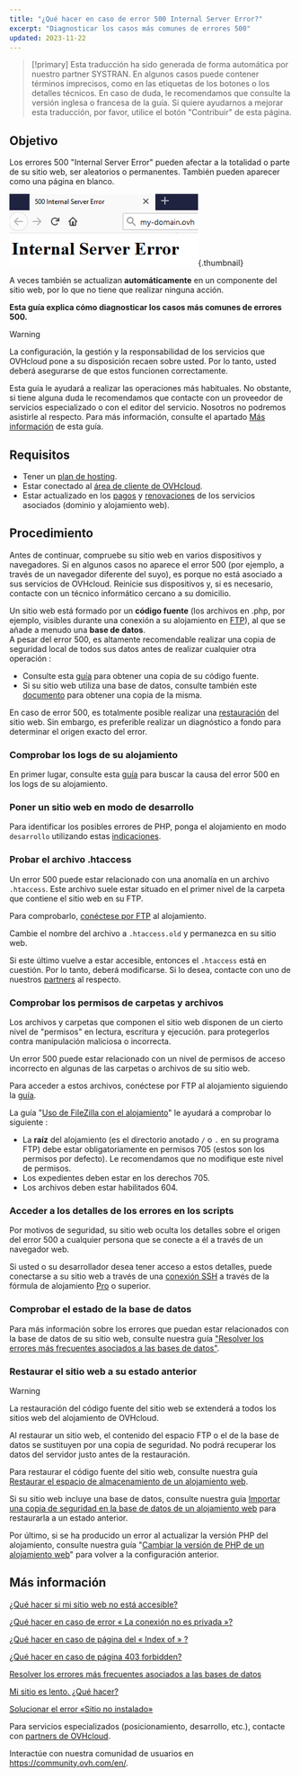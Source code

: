 ```yaml
---
title: "¿Qué hacer en caso de error 500 Internal Server Error?"
excerpt: "Diagnosticar los casos más comunes de errores 500"
updated: 2023-11-22
---
```


> [!primary]
> Esta traducción ha sido generada de forma automática por nuestro partner SYSTRAN. En algunos casos puede contener términos imprecisos, como en las etiquetas de los botones o los detalles técnicos. En caso de duda, le recomendamos que consulte la versión inglesa o francesa de la guía. Si quiere ayudarnos a mejorar esta traducción, por favor, utilice el botón "Contribuir" de esta página.
>

## Objetivo

Los errores 500 "Internal Server Error" pueden afectar a la totalidad o parte de su sitio web, ser aleatorios o permanentes. También pueden aparecer como una página en blanco.

![error500](images/error-500-2.png){.thumbnail}

A veces también se actualizan **automáticamente** en un componente del sitio web, por lo que no tiene que realizar ninguna acción.

**Esta guía explica cómo diagnosticar los casos más comunes de errores 500.**

> [!warning]
>
> La configuración, la gestión y la responsabilidad de los servicios que OVHcloud pone a su disposición recaen sobre usted. Por lo tanto, usted deberá asegurarse de que estos funcionen correctamente.
>
> Esta guía le ayudará a realizar las operaciones más habituales. No obstante, si tiene alguna duda le recomendamos que contacte con un proveedor de servicios especializado o con el editor del servicio. Nosotros no podremos asistirle al respecto. Para más información, consulte el apartado [Más información](#gofurther) de esta guía.
>

## Requisitos

- Tener un [plan de hosting](https://www.ovhcloud.com/es/web-hosting/).
- Estar conectado al [área de cliente de OVHcloud](https://ca.ovh.com/auth/?action=gotomanager&from=https://www.ovh.com/world/&ovhSubsidiary=ws).
- Estar actualizado en los [pagos](/pages/account_and_service_management/managing_billing_payments_and_services/invoice_management#pay-bills) y [renovaciones](/pages/account_and_service_management/managing_billing_payments_and_services/how_to_use_automatic_renewal#renewal-management) de los servicios asociados (dominio y alojamiento web).

## Procedimiento

Antes de continuar, compruebe su sitio web en varios dispositivos y navegadores. Si en algunos casos no aparece el error 500 (por ejemplo, a través de un navegador diferente del suyo), es porque no está asociado a sus servicios de OVHcloud. Reinicie sus dispositivos y, si es necesario, contacte con un técnico informático cercano a su domicilio.

Un sitio web está formado por un **código fuente** (los archivos en .php, por ejemplo, visibles durante una conexión a su alojamiento en [FTP](/pages/web_cloud/web_hosting/ftp_connection)), al que se añade a menudo una **base de datos**.
<br>A pesar del error 500, es altamente recomendable realizar una copia de seguridad local de todos sus datos antes de realizar cualquier otra operación :

- Consulte esta [guía](/pages/web_cloud/web_hosting/ftp_filezilla_user_guide) para obtener una copia de su código fuente.
- Si su sitio web utiliza una base de datos, consulte también este [documento](/pages/web_cloud/web_hosting/sql_database_export) para obtener una copia de la misma.

En caso de error 500, es totalmente posible realizar una [restauración](#restore) del sitio web. Sin embargo, es preferible realizar un diagnóstico a fondo para determinar el origen exacto del error.

### Comprobar los logs de su alojamiento

En primer lugar, consulte esta [guía](/pages/web_cloud/web_hosting/logs_and_statistics) para buscar la causa del error 500 en los logs de su alojamiento.

### Poner un sitio web en modo de desarrollo

Para identificar los posibles errores de PHP, ponga el alojamiento en modo `desarrollo` utilizando estas [indicaciones](/pages/web_cloud/web_hosting/configure_your_web_hosting#2-comprobar-la-configuracion-del-alojamiento-web).

### Probar el archivo .htaccess

Un error 500 puede estar relacionado con una anomalía en un archivo `.htaccess`. Este archivo suele estar situado en el primer nivel de la carpeta que contiene el sitio web en su FTP.

Para comprobarlo, [conéctese por FTP](/pages/web_cloud/web_hosting/ftp_connection) al alojamiento.

Cambie el nombre del archivo a `.htaccess.old` y permanezca en su sitio web.

Si este último vuelve a estar accesible, entonces el `.htaccess` está en cuestión. Por lo tanto, deberá modificarse. Si lo desea, contacte con uno de nuestros [partners](https://partner.ovhcloud.com/es/directory/) al respecto.

### Comprobar los permisos de carpetas y archivos

Los archivos y carpetas que componen el sitio web disponen de un cierto nivel de "permisos" en lectura, escritura y ejecución. para protegerlos contra manipulación maliciosa o incorrecta.

Un error 500 puede estar relacionado con un nivel de permisos de acceso incorrecto en algunas de las carpetas o archivos de su sitio web.

Para acceder a estos archivos, conéctese por FTP al alojamiento siguiendo la [guía](/pages/web_cloud/web_hosting/ftp_connection).

La guía "[Uso de FileZilla con el alojamiento](/pages/web_cloud/web_hosting/ftp_filezilla_user_guide#permisos-de-los-archivos-y-carpetas)" le ayudará a comprobar lo siguiente :

- La **raíz** del alojamiento (es el directorio anotado `/` o `.` en su programa FTP) debe estar obligatoriamente en permisos 705 (estos son los permisos por defecto). Le recomendamos que no modifique este nivel de permisos.
- Los expedientes deben estar en los derechos 705.
- Los archivos deben estar habilitados 604.

### Acceder a los detalles de los errores en los scripts

Por motivos de seguridad, su sitio web oculta los detalles sobre el origen del error 500 a cualquier persona que se conecte a él a través de un navegador web.

Si usted o su desarrollador desea tener acceso a estos detalles, puede conectarse a su sitio web a través de una [conexión SSH](/pages/web_cloud/web_hosting/ssh_on_webhosting) a través de la fórmula de alojamiento [Pro](https://www.ovhcloud.com/es/web-hosting/professional-offer/) o superior.

### Comprobar el estado de la base de datos

Para más información sobre los errores que puedan estar relacionados con la base de datos de su sitio web, consulte nuestra guía ["Resolver los errores más frecuentes asociados a las bases de datos"](/pages/web_cloud/web_hosting/diagnosis_database_errors).

### Restaurar el sitio web a su estado anterior <a name="restore"></a>

> [!warning]
>
> La restauración del código fuente del sitio web se extenderá a todos los sitios web del alojamiento de OVHcloud.
> 
> Al restaurar un sitio web, el contenido del espacio FTP o el de la base de datos se sustituyen por una copia de seguridad. No podrá recuperar los datos del servidor justo antes de la restauración.
>

Para restaurar el código fuente del sitio web, consulte nuestra guía [Restaurar el espacio de almacenamiento de un alojamiento web](/pages/web_cloud/web_hosting/ftp_save_and_backup).

Si su sitio web incluye una base de datos, consulte nuestra guía [Importar una copia de seguridad en la base de datos de un alojamiento web](/pages/web_cloud/web_hosting/sql_importing_mysql_database#restaurar-una-copia-de-seguridad-desde-el-area-de-cliente) para restaurarla a un estado anterior.

Por último, si se ha producido un error al actualizar la versión PHP del alojamiento, consulte nuestra guía "[Cambiar la versión de PHP de un alojamiento web](/pages/web_cloud/web_hosting/configure_your_web_hosting)" para volver a la configuración anterior.

## Más información <a name="gofurther"></a>

[¿Qué hacer si mi sitio web no está accesible?](/pages/web_cloud/web_hosting/diagnostic-website-not-accessible)

[¿Qué hacer en caso de error « La conexión no es privada »?](/pages/web_cloud/web_hosting/diagnostic-not-secured)

[¿Qué hacer en caso de página del « Index of » ?](/pages/web_cloud/web_hosting/diagnostic-index-of)

[¿Qué hacer en caso de página 403 forbidden?](/pages/web_cloud/web_hosting/diagnostic_403_forbidden)

[Resolver los errores más frecuentes asociados a las bases de datos](/pages/web_cloud/web_hosting/diagnosis_database_errors)

[Mi sitio es lento. ¿Qué hacer?](/pages/web_cloud/web_hosting/diagnostic_slownesses)

[Solucionar el error «Sitio no instalado»](/pages/web_cloud/web_hosting/multisites_website_not_installed)

Para servicios especializados (posicionamiento, desarrollo, etc.), contacte con [partners de OVHcloud](https://partner.ovhcloud.com/es/directory/).

Interactúe con nuestra comunidad de usuarios en <https://community.ovh.com/en/>.